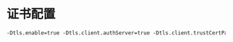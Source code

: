 # 证书配置

```markdown
-Dtls.enable=true -Dtls.client.authServer=true -Dtls.client.trustCertPath=X:\**\Lersosa\\doc\\config\\ssl\\nacos.crt
```
